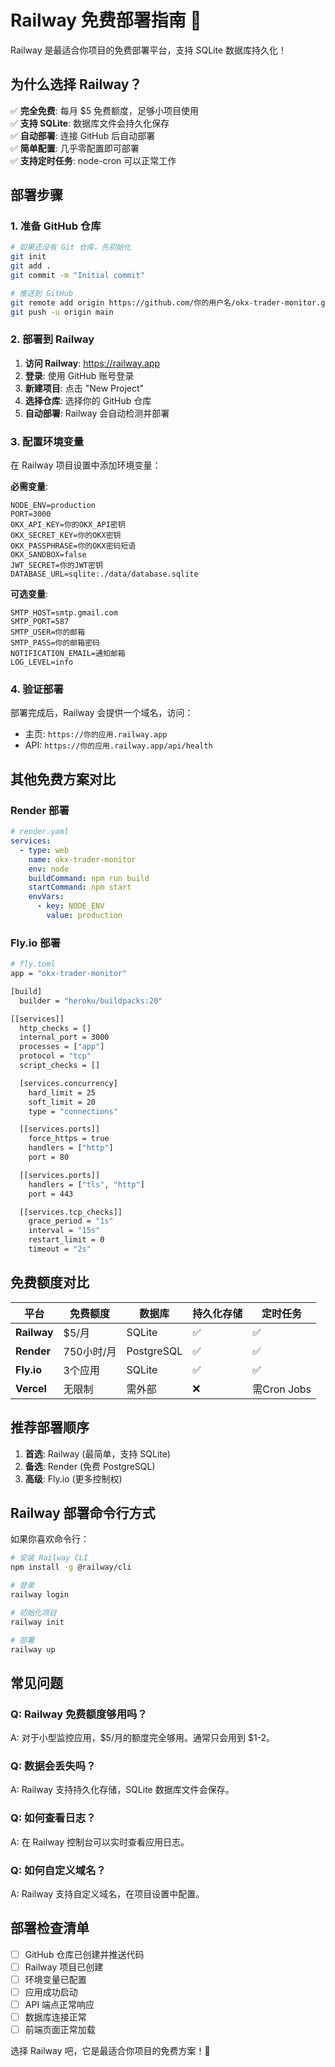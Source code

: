 # Railway 免费部署指南 🚀

Railway 是最适合你项目的免费部署平台，支持 SQLite 数据库持久化！

## 为什么选择 Railway？

✅ **完全免费**: 每月 $5 免费额度，足够小项目使用  
✅ **支持 SQLite**: 数据库文件会持久化保存  
✅ **自动部署**: 连接 GitHub 后自动部署  
✅ **简单配置**: 几乎零配置即可部署  
✅ **支持定时任务**: node-cron 可以正常工作  

## 部署步骤

### 1. 准备 GitHub 仓库
```bash
# 如果还没有 Git 仓库，先初始化
git init
git add .
git commit -m "Initial commit"

# 推送到 GitHub
git remote add origin https://github.com/你的用户名/okx-trader-monitor.git
git push -u origin main
```

### 2. 部署到 Railway

1. **访问 Railway**: https://railway.app
2. **登录**: 使用 GitHub 账号登录
3. **新建项目**: 点击 "New Project"
4. **选择仓库**: 选择你的 GitHub 仓库
5. **自动部署**: Railway 会自动检测并部署

### 3. 配置环境变量

在 Railway 项目设置中添加环境变量：

**必需变量**:
```
NODE_ENV=production
PORT=3000
OKX_API_KEY=你的OKX_API密钥
OKX_SECRET_KEY=你的OKX密钥
OKX_PASSPHRASE=你的OKX密码短语
OKX_SANDBOX=false
JWT_SECRET=你的JWT密钥
DATABASE_URL=sqlite:./data/database.sqlite
```

**可选变量**:
```
SMTP_HOST=smtp.gmail.com
SMTP_PORT=587
SMTP_USER=你的邮箱
SMTP_PASS=你的邮箱密码
NOTIFICATION_EMAIL=通知邮箱
LOG_LEVEL=info
```

### 4. 验证部署

部署完成后，Railway 会提供一个域名，访问：
- 主页: `https://你的应用.railway.app`
- API: `https://你的应用.railway.app/api/health`

## 其他免费方案对比

### Render 部署
```yaml
# render.yaml
services:
  - type: web
    name: okx-trader-monitor
    env: node
    buildCommand: npm run build
    startCommand: npm start
    envVars:
      - key: NODE_ENV
        value: production
```

### Fly.io 部署
```dockerfile
# fly.toml
app = "okx-trader-monitor"

[build]
  builder = "heroku/buildpacks:20"

[[services]]
  http_checks = []
  internal_port = 3000
  processes = ["app"]
  protocol = "tcp"
  script_checks = []

  [services.concurrency]
    hard_limit = 25
    soft_limit = 20
    type = "connections"

  [[services.ports]]
    force_https = true
    handlers = ["http"]
    port = 80

  [[services.ports]]
    handlers = ["tls", "http"]
    port = 443

  [[services.tcp_checks]]
    grace_period = "1s"
    interval = "15s"
    restart_limit = 0
    timeout = "2s"
```

## 免费额度对比

| 平台 | 免费额度 | 数据库 | 持久化存储 | 定时任务 |
|------|----------|--------|------------|----------|
| **Railway** | $5/月 | SQLite | ✅ | ✅ |
| **Render** | 750小时/月 | PostgreSQL | ✅ | ✅ |
| **Fly.io** | 3个应用 | SQLite | ✅ | ✅ |
| **Vercel** | 无限制 | 需外部 | ❌ | 需Cron Jobs |

## 推荐部署顺序

1. **首选**: Railway (最简单，支持 SQLite)
2. **备选**: Render (免费 PostgreSQL)
3. **高级**: Fly.io (更多控制权)

## Railway 部署命令行方式

如果你喜欢命令行：

```bash
# 安装 Railway CLI
npm install -g @railway/cli

# 登录
railway login

# 初始化项目
railway init

# 部署
railway up
```

## 常见问题

### Q: Railway 免费额度够用吗？
A: 对于小型监控应用，$5/月的额度完全够用。通常只会用到 $1-2。

### Q: 数据会丢失吗？
A: Railway 支持持久化存储，SQLite 数据库文件会保存。

### Q: 如何查看日志？
A: 在 Railway 控制台可以实时查看应用日志。

### Q: 如何自定义域名？
A: Railway 支持自定义域名，在项目设置中配置。

## 部署检查清单

- [ ] GitHub 仓库已创建并推送代码
- [ ] Railway 项目已创建
- [ ] 环境变量已配置
- [ ] 应用成功启动
- [ ] API 端点正常响应
- [ ] 数据库连接正常
- [ ] 前端页面正常加载

选择 Railway 吧，它是最适合你项目的免费方案！🎉

